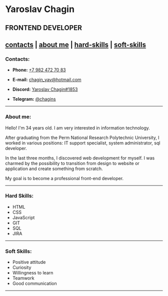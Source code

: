 # Yaroslav Chagin
## FRONTEND DEVELOPER
[contacts](#Contacts) | [about me](#about-me) | [hard-skills](#hard-skills) | [soft-skills](#soft-skills)
---
### Contacts:

- **Phone:** [+7 982 472 70 83](tel:+79824727083)

- **E-mail:** [chagin_yav@hotmail.com](mailto:chagin_yav@hotmail.com)

- **Discord:** [Yaroslav Chagin#1853](https://discordapp.com/users/878959404060405801)

- **Telegram:** [@chagins](https://t.me/chagins)

---
### About me:

Hello! I'm 34 years old. I am very interested in information technology.

After graduating from the Perm National Research Polytechnic University, I worked in various positions: IT support specialist, system administrator, sql developer. 

In the last three months, I discovered web development for myself. I was charmed by the possibility to transition from design to website or application and create something from scratch.

My goal is to become a professional front-end developer.

---
### Hard Skills:

- HTML
- CSS
- JavaScript
- GIT
- SQL
- JIRA

---
### Soft Skills:

- Positive attitude
- Curiosity
- Willingness to learn
- Teamwork
- Good communication

---
